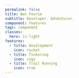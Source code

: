 ```yaml
---
permalink: false
title: Ben Fourie
subtitle: Developer. Adventurer.
component: features
tags: component
classes:
  hero: is-light
features:
  - title: Development
    icon: rocket
  - title: Tinkering
    icon: cogs
  - title: Trail Running
    icon: tree
---
```

